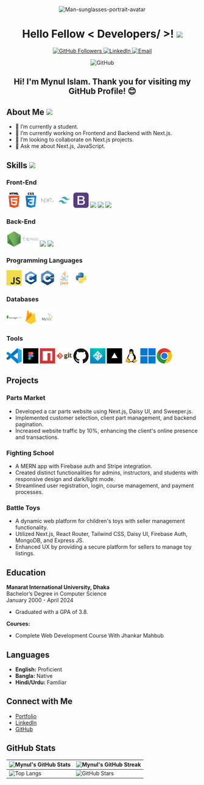<p align="center">
    <img src="https://i.ibb.co/grxVK2q/Man-sunglasses-portrait-avatar.jpg" alt="Man-sunglasses-portrait-avatar" width="150">
</p>

<h1 align="center">Hello Fellow < Developers/ >! <img src="https://raw.githubusercontent.com/MartinHeinz/MartinHeinz/master/wave.gif" width="20px"></h1>

<p align="center">
    <a href="https://github.com/sakil470004">
        <img src="https://img.shields.io/github/followers/sakil470004?label=Follow&style=social" alt="GitHub Followers">
    </a>
    <a href="https://www.linkedin.com/in/mynul-islam-sakil/" target="_blank">
        <img src="https://img.shields.io/badge/-LinkedIn-blue?style=flat&logo=Linkedin&logoColor=white" alt="LinkedIn">
    </a>
    <a href="mailto:mynul.sakil@gmail.com">
        <img src="https://img.shields.io/badge/-Email-D14836?style=flat&logo=Gmail&logoColor=white" alt="Email">
    </a>
</p>

<p align="center">
    <img width="150" src="https://media.giphy.com/media/M9gbBd9nbDrOTu1Mqx/giphy.gif" alt="GitHub">
</p>

<div align="center">
    <h2>Hi! I'm Mynul Islam. Thank you for visiting my GitHub Profile! 😊</h2>
</div>

## About Me <img src="https://media0.giphy.com/media/KDDpcKigbfFpnejZs6/giphy.gif?cid=ecf05e47oy6f4zjs8g1qoiystc56cu7r9tb8a1fe76e05oty&rid=giphy.gif" width="50px">

- 🔭 I’m currently a student.
- 🌱 I’m currently working on Frontend and Backend with Next.js.
- 👯 I’m looking to collaborate on Next.js projects.
- 💬 Ask me about Next.js, JavaScript.

## Skills <img src="https://media2.giphy.com/media/QssGEmpkyEOhBCb7e1/giphy.gif?cid=ecf05e47a0n3gi1bfqntqmob8g9aid1oyj2wr3ds3mg700bl&rid=giphy.gif" width="20px">

### Front-End
<img src="https://raw.githubusercontent.com/github/explore/main/topics/html/html.png" width="40px"> <img src="https://raw.githubusercontent.com/github/explore/main/topics/css/css.png" width="40px"> <img src="https://raw.githubusercontent.com/github/explore/main/topics/nextjs/nextjs.png" width="40px"> <img src="https://raw.githubusercontent.com/github/explore/main/topics/tailwind/tailwind.png" width="40px"> <img src="https://raw.githubusercontent.com/github/explore/main/topics/bootstrap/bootstrap.png" width="40px"> <img src="https://raw.githubusercontent.com/github/explore/main/topics/daisyui/daisyui.png" width="40px"> <img src="https://raw.githubusercontent.com/github/explore/main/topics/material-ui/material-ui.png" width="40px"> <img src="https://raw.githubusercontent.com/github/explore/main/topics/axios/axios.png" width="40px">

### Back-End
<img src="https://raw.githubusercontent.com/github/explore/main/topics/nodejs/nodejs.png" width="40px"> <img src="https://raw.githubusercontent.com/github/explore/main/topics/express/express.png" width="40px"> <img src="https://raw.githubusercontent.com/github/explore/main/topics/stripe/stripe.png" width="40px"> <img src="https://raw.githubusercontent.com/github/explore/main/topics/jwt/jwt.png" width="40px">

### Programming Languages
<img src="https://raw.githubusercontent.com/github/explore/main/topics/javascript/javascript.png" width="40px"> <img src="https://raw.githubusercontent.com/github/explore/main/topics/c/c.png" width="40px"> <img src="https://raw.githubusercontent.com/github/explore/main/topics/cpp/cpp.png" width="40px"> <img src="https://raw.githubusercontent.com/github/explore/main/topics/java/java.png" width="40px"> <img src="https://raw.githubusercontent.com/github/explore/main/topics/python/python.png" width="40px">

### Databases
<img src="https://raw.githubusercontent.com/github/explore/main/topics/mongodb/mongodb.png" width="40px"> <img src="https://raw.githubusercontent.com/github/explore/main/topics/firebase/firebase.png" width="40px"> <img src="https://raw.githubusercontent.com/github/explore/main/topics/mysql/mysql.png" width="40px">

### Tools
<img src="https://raw.githubusercontent.com/github/explore/main/topics/visual-studio-code/visual-studio-code.png" width="40px"> <img src="https://raw.githubusercontent.com/github/explore/main/topics/figma/figma.png" width="40px"> <img src="https://raw.githubusercontent.com/github/explore/main/topics/npm/npm.png" width="40px"> <img src="https://raw.githubusercontent.com/github/explore/main/topics/git/git.png" width="40px"> <img src="https://raw.githubusercontent.com/github/explore/main/topics/github/github.png" width="40px"> <img src="https://raw.githubusercontent.com/github/explore/main/topics/netlify/netlify.png" width="40px"> <img src="https://raw.githubusercontent.com/github/explore/main/topics/vercel/vercel.png" width="40px"> <img src="https://raw.githubusercontent.com/github/explore/main/topics/linux/linux.png" width="40px"> <img src="https://raw.githubusercontent.com/github/explore/main/topics/windows/windows.png" width="40px"> <img src="https://raw.githubusercontent.com/github/explore/main/topics/chrome/chrome.png" width="40px">

## Projects

### Parts Market
- Developed a car parts website using Next.js, Daisy UI, and Sweeper.js.
- Implemented customer selection, client part management, and backend pagination.
- Increased website traffic by 10%, enhancing the client's online presence and transactions.

### Fighting School
- A MERN app with Firebase auth and Stripe integration.
- Created distinct functionalities for admins, instructors, and students with responsive design and dark/light mode.
- Streamlined user registration, login, course management, and payment processes.

### Battle Toys
- A dynamic web platform for children's toys with seller management functionality.
- Utilized Next.js, React Router, Tailwind CSS, Daisy UI, Firebase Auth, MongoDB, and Express JS.
- Enhanced UX by providing a secure platform for sellers to manage toy listings.

## Education

**Manarat International University, Dhaka**  
Bachelor’s Degree in Computer Science  
January 2000 - April 2024  
- Graduated with a GPA of 3.8.  

**Courses:**  
- Complete Web Development Course With Jhankar Mahbub

## Languages

- **English:** Proficient
- **Bangla:** Native
- **Hindi/Urdu:** Familiar

## Connect with Me

- [Portfolio](https://mynul-s-portfolio.netlify.app/)
- [LinkedIn](https://www.linkedin.com/in/mynul-islam-sakil/)
- [GitHub](https://www.github.com/sakil470004)

## GitHub Stats

| ![Mynul's GitHub Stats](https://github-readme-stats.vercel.app/api?username=sakil470004&show_icons=true&theme=tokyonight) | ![Mynul's GitHub Streak](https://github-readme-streak-stats.herokuapp.com/?user=sakil470004&theme=tokyonight) |
| --- | --- |
| ![Top Langs](https://github-readme-stats.vercel.app/api/top-langs/?username=sakil470004&theme=tokyonight) | ![GitHub Stars](https://github-readme-stats.vercel.app/api?username=sakil470004&show_icons=true&locale=en&count_private=true&hide_rank=true&custom_title=My%20GitHub%20Stats&disable_animations=true&theme=tokyonight) |
